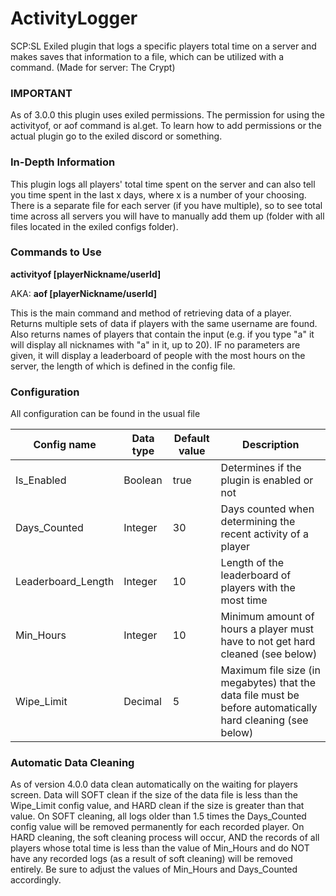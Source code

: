 # ActivityLogger
SCP:SL Exiled plugin that logs a specific players total time on a server and makes saves that information to a file, which can be utilized with a command. (Made for server: The Crypt)
### IMPORTANT
As of 3.0.0 this plugin uses exiled permissions. The permission for using the activityof, or aof command is al.get. To learn how to add permissions or the actual plugin go to the exiled discord or something.
### In-Depth Information
This plugin logs all players' total time spent on the server and can also tell you time spent in the last x days, where x is a number of your choosing.
There is a separate file for each server (if you have multiple), so to see total time across all servers you will have to manually add them up (folder with all files located in the exiled configs folder).
### Commands to Use
<b>activityof [playerNickname/userId]</b> 

AKA: <b>aof [playerNickname/userId]</b>   
   
This is the main command and method of retrieving data of a player. Returns multiple sets of data if players with the same username are found. Also returns names of players that contain the input (e.g. if you type "a" it will display all nicknames with "a" in it, up to 20). IF no parameters are given, it will display a leaderboard of people with the most hours on the server, the length of which is defined in the config file.

### Configuration
All configuration can be found in the usual file

|Config name|Data type|Default value|Description|
|-----------|---------|-------------|-----------|
|Is_Enabled|Boolean|true|Determines if the plugin is enabled or not|
|Days_Counted|Integer|30|Days counted when determining the recent activity of a player|
|Leaderboard_Length|Integer|10|Length of the leaderboard of players with the most time|
|Min_Hours|Integer|10|Minimum amount of hours a player must have to not get hard cleaned (see below)|
|Wipe_Limit|Decimal|5|Maximum file size (in megabytes) that the data file must be before automatically hard cleaning (see below)
### Automatic Data Cleaning
As of version 4.0.0 data clean automatically on the waiting for players screen. Data will SOFT clean if the size of the data file is less than the Wipe_Limit config value, and HARD clean if the size is greater than that value. On SOFT cleaning, all logs older than 1.5 times the Days_Counted config value will be removed permanently for each recorded player. On HARD cleaning, the soft cleaning process will occur, AND the records of all players whose total time is less than the value of Min_Hours and do NOT have any recorded logs (as a result of soft cleaning) will be removed entirely. Be sure to adjust the values of Min_Hours and Days_Counted accordingly.
